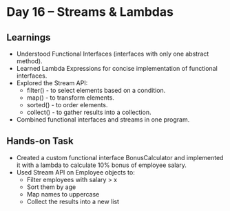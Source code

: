 # Day 16 – Streams & Lambdas

## Learnings
- Understood Functional Interfaces (interfaces with only one abstract method).
- Learned Lambda Expressions for concise implementation of functional interfaces.
- Explored the Stream API:
    - filter() - to select elements based on a condition.
    - map() - to transform elements.
    - sorted() - to order elements.
    - collect() - to gather results into a collection.
- Combined functional interfaces and streams in one program.

## Hands-on Task
- Created a custom functional interface BonusCalculator and implemented it with a lambda to calculate 10% bonus of employee salary.
- Used Stream API on Employee objects to:
    - Filter employees with salary > x
    - Sort them by age
    - Map names to uppercase
    - Collect the results into a new list
